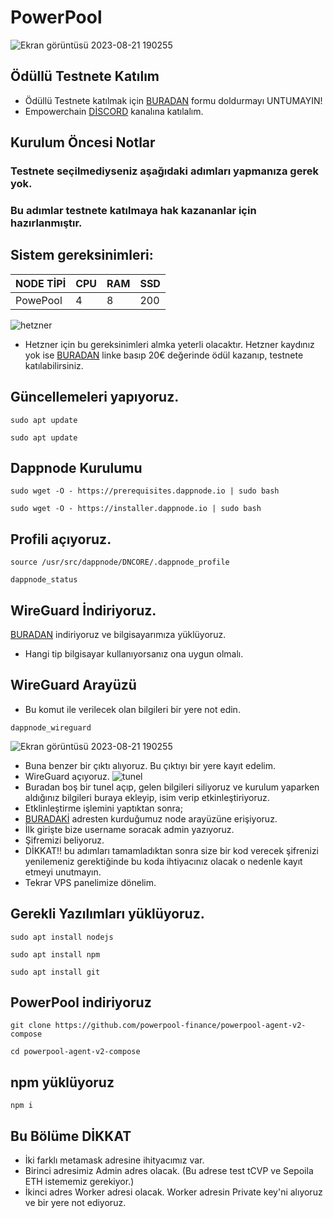 # PowerPool
![Ekran görüntüsü 2023-08-21 190255](https://pbs.twimg.com/media/F23kSdDWsAE6uPA?format=png&name=small)
## Ödüllü Testnete Katılım
* Ödüllü Testnete katılmak için [BURADAN](https://twitter.com/CoinHuntersTR/status/1688258870689329152) formu doldurmayı UNTUMAYIN!
* Empowerchain [DİSCORD](https://discord.gg/5W5B2xTzzT) kanalına katılalım.

## Kurulum Öncesi Notlar
### Testnete seçilmediyseniz aşağıdaki adımları yapmanıza gerek yok.
### Bu adımlar testnete katılmaya hak kazananlar için hazırlanmıştır.

## Sistem gereksinimleri:
NODE TİPİ | CPU     | RAM      | SSD     |
| ------------- | ------------- | ------------- | -------- |
| PowePool | 4          | 8        | 200  |
 

![hetzner](https://github.com/CoinHuntersTR/EmpowerChain/assets/111747226/46d2e1ea-0714-4061-b5a2-476be023cfd0)

* Hetzner için bu gereksinimleri almka yeterli olacaktır.
Hetzner kaydınız yok ise [BURADAN](https://hetzner.cloud/?ref=ha9qP7tGjvcR) linke basıp 20€ değerinde ödül kazanıp, testnete katılabilirsiniz.

## Güncellemeleri yapıyoruz.
```
sudo apt update
```

```
sudo apt update
```


## Dappnode Kurulumu
```
sudo wget -O - https://prerequisites.dappnode.io | sudo bash
```
```
sudo wget -O - https://installer.dappnode.io | sudo bash
```

## Profili açıyoruz.
```
source /usr/src/dappnode/DNCORE/.dappnode_profile
```
```
dappnode_status
```

## WireGuard İndiriyoruz.
[BURADAN](https://www.wireguard.com/install/)
indiriyoruz ve bilgisayarımıza yüklüyoruz.
* Hangi tip bilgisayar kullanıyorsanız ona uygun olmalı.

## WireGuard Arayüzü
* Bu komut ile verilecek olan bilgileri bir yere not edin.
```
dappnode_wireguard
```
![Ekran görüntüsü 2023-08-21 190255](https://640488913-files.gitbook.io/~/files/v0/b/gitbook-x-prod.appspot.com/o/spaces%2F-MJqrcOKqAefjDPcq_0d%2Fuploads%2FiWtiBVajYPYCcmbKmtL6%2Fimage.png?alt=media&token=39a5fe23-c5d0-42e5-8c5b-9587e72fb39d
)
* Buna benzer bir çıktı alıyoruz. Bu çıktıyı bir yere kayıt edelim.
* WireGuard açıyoruz.
![tunel](https://github.com/CoinHuntersTR/PowerPool/assets/111747226/0aa43878-6e51-4636-a962-4af7b49fb451)
* Buradan boş bir tunel açıp, gelen bilgileri siliyoruz ve kurulum yaparken aldığınız bilgileri buraya ekleyip, isim verip etkinleştiriyoruz.
* Etklinleştirme işlemini yaptıktan sonra;
* [BURADAKİ](http://my.dappnode/) adresten kurduğumuz node arayüzüne erişiyoruz.
* İlk girişte bize username soracak admin yazıyoruz.
* Şifremizi beliyoruz.
* DİKKAT!! bu adımları tamamladıktan sonra size bir kod verecek şifrenizi yenilemeniz gerektiğinde bu koda ihtiyacınız olacak o nedenle kayıt etmeyi unutmayın.
* Tekrar VPS panelimize dönelim.
   
## Gerekli Yazılımları yüklüyoruz.

```
sudo apt install nodejs
```
```
sudo apt install npm
```
```
sudo apt install git
```

## PowerPool indiriyoruz
```
git clone https://github.com/powerpool-finance/powerpool-agent-v2-compose
```
```
cd powerpool-agent-v2-compose
```
## npm yüklüyoruz

```
npm i
```
## Bu Bölüme DİKKAT
* İki farklı metamask adresine ihityacımız var.
* Birinci adresimiz Admin adres olacak. (Bu adrese test tCVP ve Sepoila ETH istememiz gerekiyor.)
* İkinci adres Worker adresi olacak. Worker adresin Private key'ni alıyoruz ve bir yere not ediyoruz.
  

